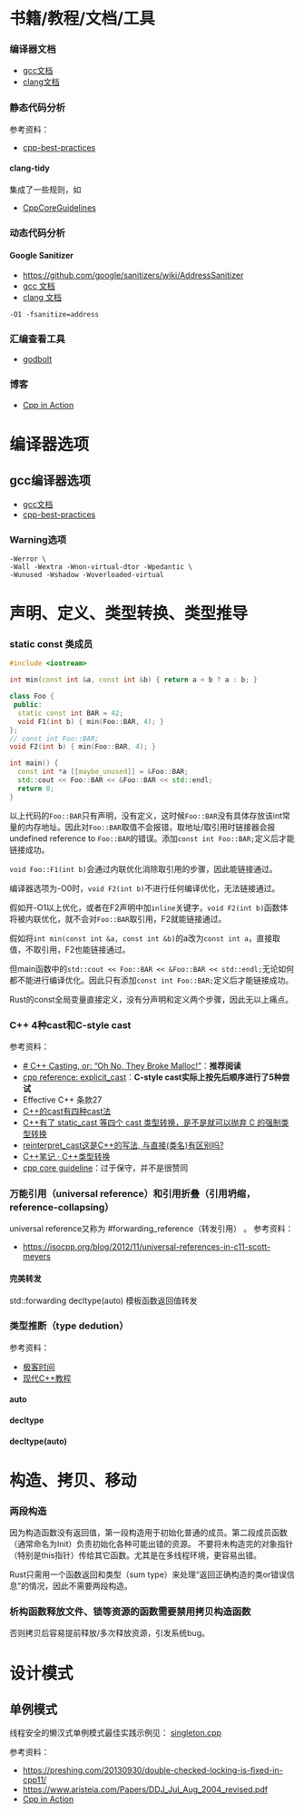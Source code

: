 # 书籍/教程/文档/工具
### 编译器文档
- [gcc文档](https://gcc.gnu.org/onlinedocs/)
- [clang文档](https://clang.llvm.org/docs/index.html#)

### 静态代码分析
参考资料：
- [cpp-best-practices](https://github.com/cpp-best-practices/cppbestpractices/blob/master/02-Use_the_Tools_Available.md)
#### clang-tidy
集成了一些规则，如
- [CppCoreGuidelines](https://github.com/isocpp/CppCoreGuidelines)

### 动态代码分析
#### Google Sanitizer
- https://github.com/google/sanitizers/wiki/AddressSanitizer
- [gcc 文档](https://gcc.gnu.org/onlinedocs/gcc/Instrumentation-Options.html)
- [clang 文档](https://clang.llvm.org/docs/index.html#)
```
-O1 -fsanitize=address
```

### 汇编查看工具
- [godbolt](https://godbolt.org/)

### 博客
- [Cpp in Action](http://blog.gerryyang.com/c/c++/%E7%BC%96%E7%A8%8B%E8%AF%AD%E8%A8%80/2019/05/06/cpp-in-action.html)

# 编译器选项
## gcc编译器选项
- [gcc文档](https://gcc.gnu.org/onlinedocs/)
- [cpp-best-practices](https://github.com/cpp-best-practices/cppbestpractices/blob/master/02-Use_the_Tools_Available.md)
### Warning选项
```
-Werror \
-Wall -Wextra -Wnon-virtual-dtor -Wpedantic \
-Wunused -Wshadow -Woverloaded-virtual
```


# 声明、定义、类型转换、类型推导
### static const 类成员
```cpp
#include <iostream>

int min(const int &a, const int &b) { return a < b ? a : b; }

class Foo {
 public:
  static const int BAR = 42;
  void F1(int b) { min(Foo::BAR, 4); }
};
// const int Foo::BAR;
void F2(int b) { min(Foo::BAR, 4); }

int main() {
  const int *a [[maybe_unused]] = &Foo::BAR;
  std::cout << Foo::BAR << &Foo::BAR << std::endl;
  return 0;
}
```

以上代码的`Foo::BAR`只有声明，没有定义，这时候`Foo::BAR`没有具体存放该int常量的内存地址。因此对`Foo::BAR`取值不会报错，取地址/取引用时链接器会报 undefined reference to `Foo::BAR`的错误。添加`const int Foo::BAR;`定义后才能链接成功。

`void Foo::F1(int b)`会通过内联优化消除取引用的步骤，因此能链接通过。

编译器选项为-O0时，`void F2(int b)`不进行任何编译优化，无法链接通过。

假如开-O1以上优化，或者在F2声明中加`inline`关键字，`void F2(int b)`函数体将被内联优化，就不会对`Foo::BAR`取引用，F2就能链接通过。

假如将`int min(const int &a, const int &b)`的a改为`const int a`，直接取值，不取引用，F2也能链接通过。

但main函数中的`std::cout << Foo::BAR << &Foo::BAR << std::endl;`无论如何都不能进行编译优化。因此只有添加`const int Foo::BAR;`定义后才能链接成功。

Rust的const全局变量直接定义，没有分声明和定义两个步骤，因此无以上痛点。

### C++ 4种cast和C-style cast

参考资料：
- [# C++ Casting, or: “Oh No, They Broke Malloc!”](https://embeddedartistry.com/blog/2017/03/15/c-casting-or-oh-no-they-broke-malloc/)：**推荐阅读**
- [cpp reference: explicit_cast](https://en.cppreference.com/w/cpp/language/explicit_cast)：**C-style cast实际上按先后顺序进行了5种尝试**
- Effective C++ 条款27
- [C++的cast有四种cast法](https://zhuanlan.zhihu.com/p/151744661)
- [C++有了 static_cast 等四个 cast 类型转换，是不是就可以抛弃 C 的强制类型转换](https://www.zhihu.com/question/493328539)
- [reinterpret_cast这是C++的写法, 与直接(类名)有区别吗?](https://www.zhihu.com/question/468514838/answer/1967696567)
- [C++笔记 · C++类型转换](https://zhuanlan.zhihu.com/p/27966225)
- [cpp core guideline](https://github.com/isocpp/CppCoreGuidelines/blob/master/CppCoreGuidelines.md#Pro-type-downcast)：过于保守，并不是很赞同

### 万能引用（universal reference）和引用折叠（引用坍缩，reference-collapsing）
universal reference又称为 #forwarding_reference（转发引用） 。
参考资料：
- https://isocpp.org/blog/2012/11/universal-references-in-c11-scott-meyers

#### 完美转发
std::forwarding
decltype(auto) 模板函数返回值转发

### 类型推断（type dedution）

参考资料：
- [极客时间](https://time.geekbang.org/column/article/176850)
- [现代C++教程](https://changkun.de/modern-cpp/zh-cn/02-usability/#decltype)

#### auto
#### decltype
#### decltype(auto)

# 构造、拷贝、移动
### 两段构造
因为构造函数没有返回值，第一段构造用于初始化普通的成员。第二段成员函数（通常命名为Init）负责初始化各种可能出错的资源。
不要将未构造完的对象指针（特别是this指针）传给其它函数。尤其是在多线程环境，更容易出错。

Rust只需用一个函数返回和类型（sum type）来处理“返回正确构造的类or错误信息”的情况，因此不需要两段构造。

### 析构函数释放文件、锁等资源的函数需要禁用拷贝构造函数
否则拷贝后容易提前释放/多次释放资源，引发系统bug。

# 设计模式

## 单例模式

线程安全的懒汉式单例模式最佳实践示例见：
[singleton.cpp](src/singleton.cpp)

参考资料：
- https://preshing.com/20130930/double-checked-locking-is-fixed-in-cpp11/
- https://www.aristeia.com/Papers/DDJ_Jul_Aug_2004_revised.pdf
- [Cpp in Action](http://blog.gerryyang.com/c/c++/%E7%BC%96%E7%A8%8B%E8%AF%AD%E8%A8%80/2019/05/06/cpp-in-action.html#%E5%8F%8C%E9%87%8D%E6%A3%80%E6%9F%A5%E9%94%81%E5%AE%9A)